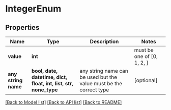 # IntegerEnum

## Properties
Name | Type | Description | Notes
------------ | ------------- | ------------- | -------------
**value** | **int** |  |  must be one of [0, 1, 2, ]
**any string name** | **bool, date, datetime, dict, float, int, list, str, none_type** | any string name can be used but the value must be the correct type | [optional]

[[Back to Model list]](../README.md#documentation-for-models) [[Back to API list]](../README.md#documentation-for-api-endpoints) [[Back to README]](../README.md)


